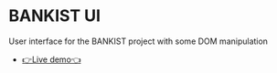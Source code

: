 # BANKIST UI

User interface for the BANKIST project with some DOM manipulation

- [👉Live demo👈](https://fathyElgazzar.github.io/JS-mini-projects/Bankist-UI/)
